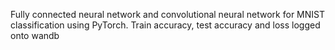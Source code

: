 Fully connected neural network and convolutional neural network for MNIST classification using PyTorch. Train accuracy, test accuracy and loss logged onto wandb
